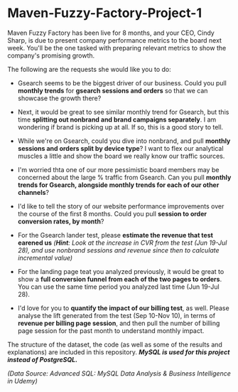 # Maven-Fuzzy-Factory-Project-1
Maven Fuzzy Factory has been live for 8 months, and your CEO, Cindy Sharp, is due to present company performance metrics to the board next week. You'll be the one tasked with preparing relevant metrics to show the company's promising growth.

The following are the requests she would like you to do:

* Gsearch seems to be the biggest driver of our business. Could you pull **monthly trends** for **gsearch sessions and orders** so that we can showcase the growth there?

* Next, it would be great to see similar monthly trend for Gsearch, but this time **splitting out nonbrand and brand campaigns separately**. I am wondering if brand is picking up at all. If so, this is a good story to tell.

* While we're on Gsearch, could you dive into nonbrand, and pull **monthly sessions and orders split by device type**? I want to flex our analytical muscles a little and show the board we really know our traffic sources.

* I'm worried thta one of our more pessimistic board members may be concerned about the large % traffic from Gsearch. Can you pull **monthly trends for Gsearch, alongside monthly trends for each of our other channels**?

* I'd like to tell the story of our website performance improvements over the course of the first 8 months. Could you pull **session to order conversion rates, by month**?

* For the Gsearch lander test, please **estimate the revenue that test earened us** _(**Hint**: Look at the increase in CVR from the test (Jun 19-Jul 28), and use nonbrand sessions and revenue since then to calculate incremental value)_

* For the landing page teat you analyzed previously, it would be great to show a **full conversion funnel from each of the two pages to orders**. You can use the same time period you analyzed last time (Jun 19-Jul 28).

* I'd love for you to **quantify the impact of our billing test**, as well. Please analyse the lift generated from the test (Sep 10-Nov 10), in terms of **revenue per billing page session**, and then pull the number of billing page session for the past month to understand monthly impact.


The structure of the dataset, the code (as well as some of the results and explanations) are included in this repository.
_**MySQL is used for this project instead of PostgreSQL.**_

_(Data Source: Advanced SQL: MySQL Data Analysis & Business Intelligence in Udemy)_
